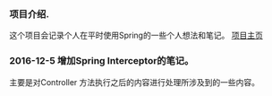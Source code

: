 ### 项目介绍.
这个项目会记录个人在平时使用Spring的一些个人想法和笔记。
[项目主页]( https://feiyizhan.github.io/Spring-study/ "项目主页")

### 2016-12-5 增加Spring Interceptor的笔记。
主要是对Controller 方法执行之后的内容进行处理所涉及到的一些内容。

